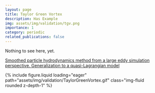 ```yaml
---
layout: page
title: Taylor Green Vortex
description: Has Example
img: assets/img/validation/tgv.png
importance: 1
category: periodic
related_publications: false
---
```


Nothing to see here, yet.

[Smoothed particle hydrodynamics method from a large eddy simulation perspective. Generalization to a quasi-Lagrangian model](https://pubs.aip.org/aip/pof/article/33/1/015102/1061101/Smoothed-particle-hydrodynamics-method-from-a)

{% include figure.liquid loading="eager" path="assets/img/validation/TaylorGreenVortex.gif" class="img-fluid rounded z-depth-1" %}
